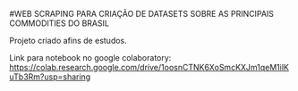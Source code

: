 #WEB SCRAPING PARA CRIAÇÃO DE DATASETS SOBRE AS PRINCIPAIS COMMODITIES DO BRASIL 

Projeto criado afins de estudos.


Link para notebook no google colaboratory: https://colab.research.google.com/drive/1oosnCTNK6XoSmcKXJm1qeM1ilKuTb3Rm?usp=sharing
